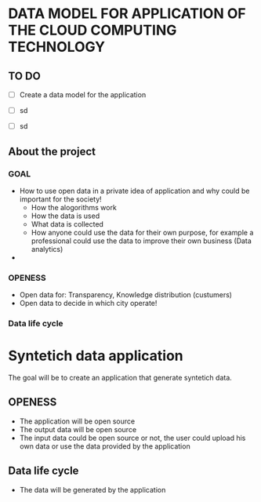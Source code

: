 # DATA MODEL FOR APPLICATION OF THE CLOUD COMPUTING TECHNOLOGY

## TO DO
- [ ] Create a data model for the application
- [ ] sd
- [ ] sd


## About the project

### GOAL
- How to use open data in a private idea of application and why could be important for the society!
    - How the alogorithms work
    - How the data is used
    - What data is collected
    - How anyone could use the data for their own purpose, for example a professional could use the data to improve their own business (Data analytics)
- 


### OPENESS
- Open data for: Transparency, Knowledge distribution  (custumers)
- Open data to decide in which city operate! 


### Data life cycle




# Syntetich data application

The goal will be to create an application that generate syntetich data.

## OPENESS
- The application will be open source
- The output data will be open source
- The input data could be open source or not, the user could upload his own data or use the data provided by the application

## Data life cycle
- The data will be generated by the application